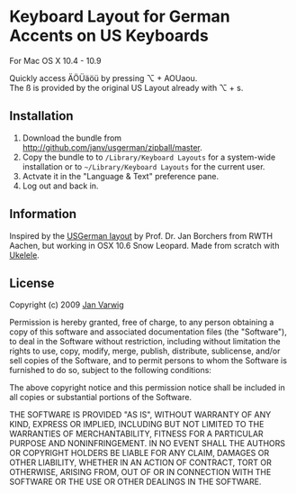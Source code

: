 Keyboard Layout for German Accents on US Keyboards
==================================================

For Mac OS X 10.4 - 10.9

Quickly access ÄÖÜäöü by pressing ⌥ + AOUaou.  
The ß is provided by the original US Layout already with ⌥ + s.


Installation
------------

1. Download the bundle from <http://github.com/janv/usgerman/zipball/master>.
2. Copy the bundle to to `/Library/Keyboard Layouts` for a system-wide installation
   or to `~/Library/Keyboard Layouts` for the current user.
3. Actvate it in the "Language & Text" preference pane.
4. Log out and back in.

Information
-----------

Inspired by the [USGerman layout](http://hci.rwth-aachen.de/USGermanKeyboard)
by Prof. Dr. Jan Borchers from RWTH Aachen, but working in OSX 10.6 Snow
Leopard. Made from scratch with [Ukelele](http://scripts.sil.org/Ukelele).

License
-------

Copyright (c) 2009 [Jan Varwig](http://jan.varwig.org/)

Permission is hereby granted, free of charge, to any person obtaining a copy
of this software and associated documentation files (the "Software"), to deal
in the Software without restriction, including without limitation the rights
to use, copy, modify, merge, publish, distribute, sublicense, and/or sell
copies of the Software, and to permit persons to whom the Software is
furnished to do so, subject to the following conditions:

The above copyright notice and this permission notice shall be included in
all copies or substantial portions of the Software.

THE SOFTWARE IS PROVIDED "AS IS", WITHOUT WARRANTY OF ANY KIND, EXPRESS OR
IMPLIED, INCLUDING BUT NOT LIMITED TO THE WARRANTIES OF MERCHANTABILITY,
FITNESS FOR A PARTICULAR PURPOSE AND NONINFRINGEMENT. IN NO EVENT SHALL THE
AUTHORS OR COPYRIGHT HOLDERS BE LIABLE FOR ANY CLAIM, DAMAGES OR OTHER
LIABILITY, WHETHER IN AN ACTION OF CONTRACT, TORT OR OTHERWISE, ARISING FROM,
OUT OF OR IN CONNECTION WITH THE SOFTWARE OR THE USE OR OTHER DEALINGS IN
THE SOFTWARE.
